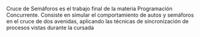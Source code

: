 Cruce de Semáforos es el trabajo final de la materia Programación Concurrente. Consiste en simular el comportamiento de autos y semáforos en el cruce de dos avenidas, aplicando las técnicas de sincronización de procesos vistas durante la cursada